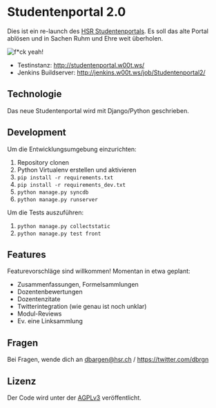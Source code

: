 Studentenportal 2.0
===================

Dies ist ein re-launch des [HSR Studentenportals](http://studentenportal.ch).
Es soll das alte Portal ablösen und in Sachen Ruhm und Ehre weit überholen.

![f\*ck yeah!](http://s3.amazonaws.com/kym-assets/entries/icons/original/000/001/987/fyeah.jpg)

 * Testinstanz: http://studentenportal.w00t.ws/
 * Jenkins Buildserver: http://jenkins.w00t.ws/job/Studentenportal2/


Technologie
-----------

Das neue Studentenportal wird mit Django/Python geschrieben.


Development
-----------

Um die Entwicklungsumgebung einzurichten:

 1. Repository clonen
 2. Python Virtualenv erstellen und aktivieren
 3. `pip install -r requirements.txt`
 4. `pip install -r requirements_dev.txt`
 5. `python manage.py syncdb`
 6. `python manage.py runserver`


Um die Tests auszuführen:

 1. `python manage.py collectstatic`
 2. `python manage.py test front`


Features
--------

Featurevorschläge sind willkommen! Momentan in etwa geplant:

 * Zusammenfassungen, Formelsammlungen
 * Dozentenbewertungen
 * Dozentenzitate
 * Twitterintegration (wie genau ist noch unklar)
 * Modul-Reviews
 * Ev. eine Linksammlung


Fragen
------

Bei Fragen, wende dich an dbargen@hsr.ch / https://twitter.com/dbrgn


Lizenz
------

Der Code wird unter der [AGPLv3](http://www.gnu.org/licenses/agpl-3.0.html) veröffentlicht.
